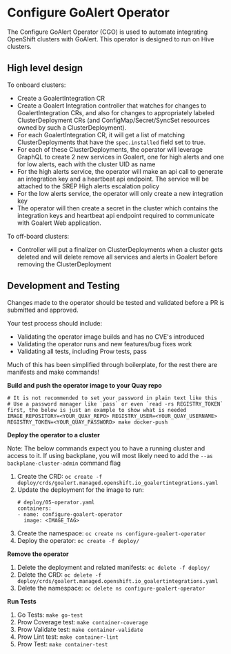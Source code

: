 # Configure GoAlert Operator

The Configure GoAlert Operator (CGO) is used to automate integrating OpenShift clusters with GoAlert. This operator is designed
to run on Hive clusters.

## High level design

To onboard clusters:

* Create a GoalertIntegration CR
* Create a Goalert Integration controller that watches for changes to GoalertIntegration CRs, and also for changes to appropriately labeled ClusterDeployment CRs (and ConfigMap/Secret/SyncSet resources owned by such a ClusterDeployment).
* For each GoalertIntegration CR, it will get a list of matching ClusterDeployments that have the `spec.installed` field set to true.
* For each of these ClusterDeployments, the operator will leverage GraphQL to create 2 new services in Goalert, one for high alerts and one for low alerts, each with the cluster UID as name
* For the high alerts service, the operator will make an api call to generate an integration key and a heartbeat api endpoint. The service will be attached to the SREP High alerts escalation policy
* For the low alerts service, the operator will only create a new integration key
* The operator will then create a secret in the cluster which contains the integration keys and heartbeat api endpoint required to communicate with Goalert Web application.

To off-board clusters:

* Controller will put a finalizer on ClusterDeployments when a cluster gets deleted and will delete remove all services and alerts in Goalert before removing the ClusterDeployment

## Development and Testing

Changes made to the operator should be tested and validated before a PR is submitted and approved. 

Your test process should include:
* Validating the operator image builds and has no CVE's introduced
* Validating the operator runs and new features/bug fixes work
* Validating all tests, including Prow tests, pass

Much of this has been simplified through boilerplate, for the rest there are manifests and make commands!

**Build and push the operator image to your Quay repo**

```shell
# It is not recommended to set your password in plain text like this
# Use a password manager like `pass` or even `read -rs REGISTRY_TOKEN` first, the below is just an example to show what is needed
IMAGE_REPOSITORY=<YOUR_QUAY_REPO> REGISTRY_USER=<YOUR_QUAY_USERNAME> REGISTRY_TOKEN=<YOUR_QUAY_PASSWORD> make docker-push
```

**Deploy the operator to a cluster**

Note: The below commands expect you to have a running cluster and access to it. If using backplane, you will most likely need to add the `--as backplane-cluster-admin` command flag

1. Create the CRD: `oc create -f deploy/crds/goalert.managed.openshift.io_goalertintegrations.yaml`
2. Update the deployment for the image to run:
    ```shell
    # deploy/05-operator.yaml
    containers:
    - name: configure-goalert-operator
      image: <IMAGE_TAG>
    ```
3. Create the namespace: `oc create ns configure-goalert-operator`
3. Deploy the operator: `oc create -f deploy/`

**Remove the operator**
1. Delete the deployment and related manifests: `oc delete -f deploy/`
2. Delete the CRD: `oc delete -f deploy/crds/goalert.managed.openshift.io_goalertintegrations.yaml`
3. Delete the namespace: `oc delete ns configure-goalert-operator`


**Run Tests**
1) Go Tests: `make go-test`
2) Prow Coverage test: `make container-coverage`
3) Prow Validate test: `make container-validate`
4) Prow Lint test: `make container-lint`
5) Prow Test: `make container-test`